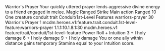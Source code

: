 <ability>
  <name>Warrior&apos;s Prayer</name>
  <flavor>Your quickly uttered prayer lends aggressive divine energy to a friend engaged in melee.</flavor>
  <keywords>
    <keyword>Magic</keyword>
    <keyword>Ranged</keyword>
    <keyword>Strike</keyword>
  </keywords>
  <type>Main action</type>
  <distance>Ranged 10</distance>
  <target>One creature</target>
  <metadata>
    <class>conduit</class>
    <feature_type>trait</feature_type>
    <file_dpath>Conduit/1st-Level Features</file_dpath>
    <item_id>warriors-prayer</item_id>
    <item_index>30</item_index>
    <item_name>Warrior&apos;s Prayer</item_name>
    <level>1</level>
    <scc>mcdm.heroes.v1:feature.trait.conduit.1st-level-feature:warriors-prayer</scc>
    <scdc>1.1.1:10.1.8.1:30</scdc>
    <source>mcdm.heroes.v1</source>
    <type>feature/trait/conduit/1st-level-feature</type>
  </metadata>
  <effects>
    <effect type="roll">
      <roll>Power Roll + Intuition</roll>
      <t1>3 + I holy damage</t1>
      <t2>6 + I holy damage</t2>
      <t3>9 + I holy damage</t3>
    </effect>
    <effect type="mundane">You or one ally within distance gains temporary Stamina equal to your Intuition score.</effect>
  </effects>
</ability>
